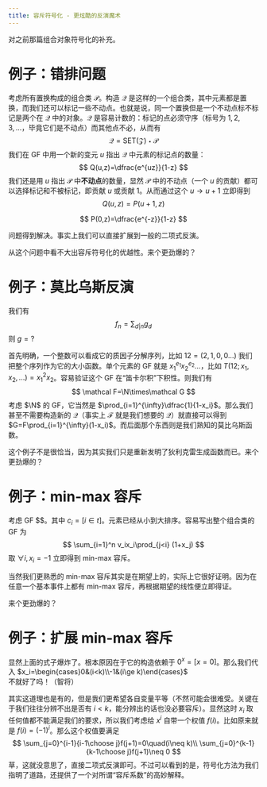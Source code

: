 ```yaml
---
title: 容斥符号化 - 更炫酷的反演魔术
---
```


对之前那篇组合对象符号化的补充。

# 例子：错排问题

考虑所有置换构成的组合类 $\mathcal P$。构造 $\mathcal Q$ 是这样的一个组合类，其中元素都是置换，而我们还可以标记一些不动点。也就是说，同一个置换但是一个不动点标不标记是两个在 $\mathcal Q$ 中的对象。$\mathcal Q$ 是容易计数的：标记的点必须守序（标号为 $1,2,3,...$，毕竟它们是不动点）而其他点不必，从而有
$$
\mathcal Q=\text{SET}(\mathcal Z)\star\mathcal P
$$
我们在 GF 中用一个新的变元 $u$ 指出 $\mathcal Q$ 中元素的标记点的数量：
$$
Q(u,z)=\dfrac{e^{uz}}{1-z}
$$
我们还是用 $u$ 指出 $\mathcal P$ 中**不动点**的数量，显然 $\mathcal P$ 中的不动点（一个 $u$ 的贡献）都可以选择标记和不被标记，即贡献 $u$ 或贡献 $1$。从而通过这个 $u\to u+1$ 立即得到
$$
Q(u,z)=P(u+1,z)
$$

$$
P(0,z)=\dfrac{e^{-z}}{1-z}
$$

问题得到解决。事实上我们可以直接扩展到一般的二项式反演。

从这个问题中看不大出容斥符号化的优越性。来个更劲爆的？

# 例子：莫比乌斯反演

我们有
$$
f_n=\sum_{d|n}g_d
$$
则 $g=?$

首先明确，一个整数可以看成它的质因子分解序列，比如 $12=(2,1,0,0...)$ 我们把整个序列作为它的大小函数。单个元素的 GF 就是 $x_1^{e_1}x_2^{e_2}...$，比如 $T(12;x_1,x_2,...)=x_1^2x_2$。容易验证这个 GF 在“笛卡尔积”下积性。则我们有
$$
\mathcal F=\N\times\mathcal G
$$
考虑 $\N$ 的 GF，它当然是 $\prod_{i=1}^{\infty}\dfrac{1}{1-x_i}$。那么我们甚至不需要构造新的 $\mathcal Q$（事实上 $\mathcal F$ 就是我们想要的 $\mathcal Q$）就直接可以得到 $G=F\prod_{i=1}^{\infty}(1-x_i)$。而后面那个东西则是我们熟知的莫比乌斯函数。

这个例子不是很恰当，因为其实我们只是重新发明了狄利克雷生成函数而已。来个更劲爆的？

# 例子：min-max 容斥

考虑 GF $$。其中 $c_i=[i\in t]$。元素已经从小到大排序。容易写出整个组合类的 GF 为
$$
\sum_{i=1}^n v_ix_i\prod_{j<i} (1+x_j)
$$
取 $\forall i,x_i=-1$ 立即得到 min-max 容斥。

当然我们更熟悉的 min-max 容斥其实是在期望上的，实际上它很好证明。因为在任意一个基本事件上都有 min-max 容斥，再根据期望的线性便立即得证。

来个更劲爆的？

# 例子：扩展 min-max 容斥

显然上面的式子爆炸了。根本原因在于它的构造依赖于 $0^{x}=[x=0]$。那么我们代入 $x_i=\begin{cases}0&(i<k)\\-1&(i\ge k)\end{cases}$ 不就好了吗！（智将）

其实这道理也是有的，但是我们更希望各自变量平等（不然可能会很难受。关键在于我们往往分辨不出是否有 $i<k$，能分辨出的话也没必要容斥）。显然这时 $x_i$ 取任何值都不能满足我们的要求，所以我们考虑给 $x^i$ 自带一个权值 $f(i)$。比如原来就是 $f(i)=(-1)^i$。那么这个权值要满足
$$
\sum_{j=0}^{i-1}{i-1\choose j}f(j+1)=0\quad(i\neq k)\\
\sum_{j=0}^{k-1}{k-1\choose j}f(j+1)\neq 0
$$
草，这就没意思了，直接二项式反演即可。不过可以看到的是，符号化方法为我们指明了道路，还提供了一个对所谓“容斥系数”的高妙解释。

